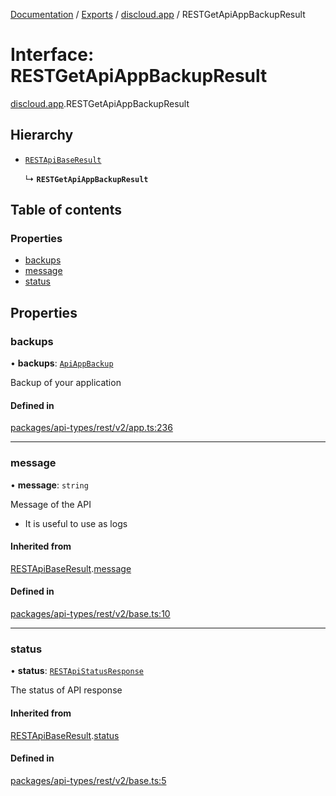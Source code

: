 [Documentation](../README.md) / [Exports](../modules.md) / [discloud.app](../modules/discloud_app.md) / RESTGetApiAppBackupResult

# Interface: RESTGetApiAppBackupResult

[discloud.app](../modules/discloud_app.md).RESTGetApiAppBackupResult

## Hierarchy

- [`RESTApiBaseResult`](discloud_app.RESTApiBaseResult.md)

  ↳ **`RESTGetApiAppBackupResult`**

## Table of contents

### Properties

- [backups](discloud_app.RESTGetApiAppBackupResult.md#backups)
- [message](discloud_app.RESTGetApiAppBackupResult.md#message)
- [status](discloud_app.RESTGetApiAppBackupResult.md#status)

## Properties

### backups

• **backups**: [`ApiAppBackup`](discloud_app.ApiAppBackup.md)

Backup of your application

#### Defined in

[packages/api-types/rest/v2/app.ts:236](https://github.com/discloud/discloud.app/blob/824e86a/packages/api-types/rest/v2/app.ts#L236)

___

### message

• **message**: `string`

Message of the API
- It is useful to use as logs

#### Inherited from

[RESTApiBaseResult](discloud_app.RESTApiBaseResult.md).[message](discloud_app.RESTApiBaseResult.md#message)

#### Defined in

[packages/api-types/rest/v2/base.ts:10](https://github.com/discloud/discloud.app/blob/824e86a/packages/api-types/rest/v2/base.ts#L10)

___

### status

• **status**: [`RESTApiStatusResponse`](../modules/discloud_app.md#restapistatusresponse)

The status of API response

#### Inherited from

[RESTApiBaseResult](discloud_app.RESTApiBaseResult.md).[status](discloud_app.RESTApiBaseResult.md#status)

#### Defined in

[packages/api-types/rest/v2/base.ts:5](https://github.com/discloud/discloud.app/blob/824e86a/packages/api-types/rest/v2/base.ts#L5)
